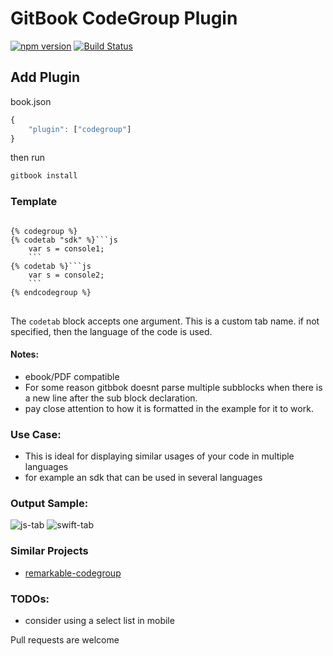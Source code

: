 GitBook CodeGroup Plugin
==============

[![npm version](https://badge.fury.io/js/gitbook-plugin-codegroup.svg)](https://badge.fury.io/js/gitbook-plugin-codegroup)
[![Build Status](https://travis-ci.org/lwhiteley/gitbook-plugin-codegroup.svg?branch=master)](https://travis-ci.org/lwhiteley/gitbook-plugin-codegroup)

## Add Plugin

book.json
```js
{
    "plugin": ["codegroup"]
}
```

then run
```bash
gitbook install
```

### Template

<pre>
<code>
{% codegroup %}
{% codetab "sdk" %}```js
    var s = console1;
    ```
{% codetab %}```js
    var s = console2;
    ```
{% endcodegroup %}
</code>
</pre>

The `codetab` block accepts one argument. This is a custom tab name. if not specified, then the language of the code is used.

#### Notes:

- ebook/PDF compatible
- For some reason gitbbok doesnt parse multiple subblocks when there is a new line after the sub block declaration.
 - pay close attention to how it is formatted in the example for it to work.

### Use Case:
- This is ideal for displaying similar usages of your code in multiple languages
 - for example an sdk that can be used in several languages

### Output Sample:
![js-tab](https://i.imgur.com/6Odrdh7.png)
![swift-tab](https://i.imgur.com/t7aQUgu.png)

### Similar Projects
- [remarkable-codegroup](https://github.com/lwhiteley/remarkable-codegroup)

### TODOs:
- consider using a select list in mobile

Pull requests are welcome



